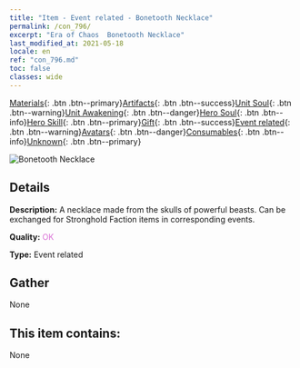 ```yaml
---
title: "Item - Event related - Bonetooth Necklace"
permalink: /con_796/
excerpt: "Era of Chaos  Bonetooth Necklace"
last_modified_at: 2021-05-18
locale: en
ref: "con_796.md"
toc: false
classes: wide
---
```

 [Materials](/Items/){: .btn .btn--primary}[Artifacts](/Items/Artifacts/){: .btn .btn--success}[Unit Soul](/Items/UnitSoul/){: .btn .btn--warning}[Unit Awakening](/Items/UnitAwakening/){: .btn .btn--danger}[Hero Soul](/Items/HeroSoul/){: .btn .btn--info}[Hero Skill](/Items/HeroSkill/){: .btn .btn--primary}[Gift](/Items/Gift/){: .btn .btn--success}[Event related](/Items/Events/){: .btn .btn--warning}[Avatars](/Items/Avatars/){: .btn .btn--danger}[Consumables](/Items/Consumables/){: .btn .btn--info}[Unknown](/Items/Unknown/){: .btn .btn--primary}

 ![Bonetooth Necklace](/images/t/i_3054.png)

## Details
 **Description:** A necklace made from the skulls of powerful beasts. Can be exchanged for Stronghold Faction items in corresponding events.

 **Quality:** <span style="color: #DA70D6">OK</span>

 **Type:** Event related

## Gather

  None

## This item contains:

  None

